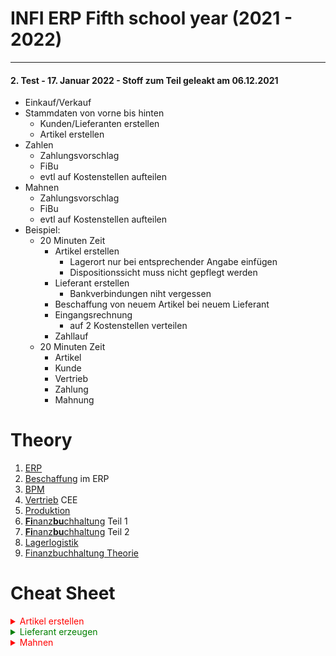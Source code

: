 # INFI ERP Fifth school year (2021 - 2022)

----

#### **2. Test - 17. Januar 2022 - Stoff zum Teil geleakt am 06.12.2021**
   - Einkauf/Verkauf
   - Stammdaten von vorne bis hinten
      - Kunden/Lieferanten erstellen
      - Artikel erstellen
   - Zahlen
      - Zahlungsvorschlag
      - FiBu
      - evtl auf Kostenstellen aufteilen
   - Mahnen
      - Zahlungsvorschlag
      - FiBu
      - evtl auf Kostenstellen aufteilen
- Beispiel:
   - 20 Minuten Zeit
      - Artikel erstellen
         - Lagerort nur bei entsprechender Angabe einfügen
   	     - Dispositionssicht muss nicht gepflegt werden
      - Lieferant erstellen
         - Bankverbindungen niht vergessen
      - Beschaffung von neuem Artikel bei neuem Lieferant
      - Eingangsrechnung
         - auf 2 Kostenstellen verteilen
      - Zahllauf
   - 20 Minuten Zeit
      - Artikel
	  - Kunde
	  - Vertrieb
	  - Zahlung
	  - Mahnung


Theory
====

1. [ERP](./01_ERP.pdf)
2. [Beschaffung](./02_Beschaffung_ERP.pdf) im ERP
3. [BPM](./02_BPM.pdf)
4. [Vertrieb](./03_Vertrieb_CEE.pdf) CEE
5. [Produktion](./04_Produktion_1und2_CEE.pdf)
6. [**Fi**nanz**bu**chhaltung](./05_FiBu_CEE01_man_buchen.pdf) Teil 1
7. [**Fi**nanz**bu**chhaltung](./05_FiBu_CEE02_int_prozesse.pdf) Teil 2
8. [Lagerlogistik](./08_Lagerlogistik_Lagerplatzsteuerung.pdf)
9. [Finanzbuchhaltung Theorie](./99_FI_CO_Theorie.pdf)

Cheat Sheet
====

<details>
<summary style="color:red">Artikel erstellen</summary>

1. **Artikel**
   1. **Basis**
      - Artikelname
      - Bezeichnung
      - Basiseinheit: ``Stk``
      - Verpackungen
         - 1 ``Pal``
         - 10 ``Stk.``
         - ``80000`` (Europalette)
   2. **Rechnungswesen**
      - Vorsteuer-Klassifikation: ``100``
      - Mehrsteuer-Klassifikation: ``100``
      - Aufwandskonto-Klassifikation: ``500-300`` (WEK Handelsware)
      - Bestandskonto-Klassifikation: ``400-300`` (Bestand Handelsware)
      - Erlöskonto-Klassifikation: ``400-300`` (Erlöse Handelsware)
      - Kostenarten-Klassifikation Beschaffung: ``300``
      - Kostenarten-Klassifikation Vertrieb: ``300``
      - Kostenarten-Klassifikation Produktion: ``300``
      - Kostenarten-Klassifikation Lagerlogistik: ``300``
      - Preis 1 - Pflichtfeld: beliebiger Geldbetrag
   3. **Beschaffung**
      - Klassifikation: ``300``
      - Standard-Lagerort: ``100``
      - Einheiten: ``Stk.``
   4. **Lagerlogistik**
      - Klassifikation: ``300``
      - Lademittel: ``80000`` (Europalette)
   5. **Disposition**
      - Mindestbestand
      - Meldebestand
      - Maximalbestand
      - Füllbestand
      - Bedarfsdeckung: ``Externe Beschaffung``
      - Beschaffungsdisponent: ``ADM_KEJ``
   6. **Vertrieb**
      - Klassifikation: ``300``
      - Standard-Lager: ``100``
      - Einheiten: ``Stk.``

</details>
<details><summary style="color:green">Lieferant erzeugen</summary>

1. **Partner**
   1. **Basis**
      - Name
      - Adresse
   2. **Rechnungswesen**
      - **Finanzbuchhaltungsdaten**
         - **Debitor**
            - [x] <u>D</u>ebitor
            - Ausgangssteuer-Klassifikation: ``500`` (Beschaffung Inland)
            - Zahlungsprofil: ``100`` (30 Tage Netto)
         - **Kreditor**:
            - [x] <u>K</u>reditor
            - Zahlungsbedingung: ``120`` (Sofort Netto)
            - Partnerkonto-Klassifikation: ``100`` (Inland)
            - Eingangssteuer-Klassifikation: ``500`` (Beschaffung Inland)
            - **Allgemeines**
               - Sammelkontenprofil: ``200`` (Verbindlichkeiten Inland)
            - **Zahlung**
               - Abzugsprofil: ``100`` (Standard Abzugsprofil)
            - **Mahnung**
               - Mahnprofil: ``100`` (Standard Mahnprofil)
      - **Bankverbindungen**
         - Land: ``DE``
         - Bank: Banknummer auswählen
         - Kontonummer: frei wählen
         - Kontoinhaber: Name
         - Zahlungsweg: ``100`` (Überweisung Inland)
         - Bankkontotyp: ``Normal``
         - Kontobezeichnung: ``Girokonto``
         - [x] Be<u>v</u>orzugt
         - [x] A<u>k</u>tiv
   3. **Lieferant**
      - Klassifikation: Nach Region
      - Lieferbedingung: ``110`` (Frei Haus)
   4. **Kunde**
      - **Basis**
         - Klassifikation: Wie bei ``Lieferant``
         - Lieferbedingung: ``110`` (Frei Haus)
      - **Rechnungswesen**
         - Zahlungsprofil: ``100``
         - **Debitor**
            - **Allgemeines**
               - Zahlungsbedingung. ``120``
               - Partnerkonto: ``100``
               - Ausgangssteuer-Klassifikation: ``100``
            - **Zahlung**
               - Abzugsprofil: ``100``
            - **Mahnung**
               - Mahnprofil: ``100``
   5. **Rechnungswesen**
   6. **Kunden**

</details>
<details><summary style="color:red">Mahnen</summary>

1. **Cockpit: Mahnungen**
=======
<details><summary style="color:red">Mahnen</summary>

1. _Vertrieb mit Bezahlung_ bis inklusive **Schritt 3**
2. **Cockpit: Mahnungen**
   - Mahnvorschlag erzeugen
3. **Mahnvorschlag erzeugen**
   - Mahnvorschlag erzeugen
   - Mahndatum ist NACH Rechnungsdatum und muss mehrere Tage in der Zukunft liegen
   - kleines gelbes Dreicek rechts oben
      - bestätigen
         - Ausgeben
3. **Cockpit: Mahnungen**
=======
   - Ausgeben
4. **Cockpit: Mahnungen**
   - Mahnvorschlag bearbeiten
5. **Mahnvorschlag bearbeiten**
   - sperren
   - freigeben
6. **Cockpit: Mahnungen**
   - Mahnvorschlag prüfen
   - Mahnvorschlag durchführen
   - Mahnungen ausgeben
   - Mahnungen stornieren

</details>
<details><summary style="color:green">Vertrieb mit Bezahlung</summary>

1. **Vertriebsaufträge**
   - Rechnung mit Materialbuchungen
2. **Cockpit: Ausgangsrechnungen**
   - Rechnung auswählen
   - Rechnung übertragen
3. **Cockpit: Buchungsläufe Finanzbuchhaltung**
   - Rechnung auswählen
   - Übernehmen und buchen
4. **Vertriebsaufträge**
   - Belegkette Ausgangsrechnung anwählen und Betrag kopieren
5. **Buchen Finanzbuchhaltung**
   - Belegart 300, Neu
   - Beliebige Nummer in Beleg
   - heute
   - Konto
      - Eigenes Konto (bspw. Bank=1200)
   - Buchungsbetrag
      - kopierten Betrag einfügen
      - Eigenes Konto Soll/Haben
   - Gegenkonto
      - D
      - Unternehmen einfügen
   - OP-Zuordnung
   - Beleg buchen

</details>


----
----

##### [1 Directory up](./../)

----
